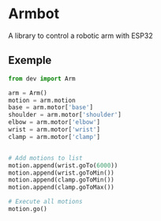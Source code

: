 # Armbot

A library to control a robotic arm with ESP32

## Exemple

```python
from dev import Arm

arm = Arm()
motion = arm.motion
base = arm.motor['base']
shoulder = arm.motor['shoulder']
elbow = arm.motor['elbow']
wrist = arm.motor['wrist']
clamp = arm.motor['clamp']


# Add motions to list
motion.append(wrist.goTo(6000))
motion.append(wrist.goToMin())
motion.append(clamp.goToMin())
motion.append(clamp.goToMax())

# Execute all motions
motion.go()
```